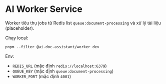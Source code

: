 # AI Worker Service

Worker tiêu thụ jobs từ Redis list `queue:document-processing` và xử lý tài liệu (placeholder).

Chạy local:

```
pnpm --filter @ai-doc-assistant/worker dev
```

Env:

- `REDIS_URL` (mặc định `redis://localhost:6379`)
- `QUEUE_KEY` (mặc định `queue:document-processing`)
- `WORKER_PORT` (mặc định `4001`)

